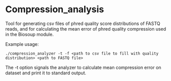 # Compression_analysis
Tool for generating csv files of phred quality score distributions of FASTQ reads,
and for calculating the mean error of phred quality compression used in the Biosoup module.

Example usage:
```
./compression_analyzer -t -f <path to csv file to fill with quality distribution> <path to FASTQ file>
```
The -t option signals the analyzer to calculate mean compression error on dataset and print it to standard output. 
